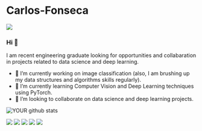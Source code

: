 # Carlos-Fonseca

<img src="https://www.google.com.br/url?sa=i&url=http%3A%2F%2Fblogunigranead.com%2Fgraduacao%2Fanalise-de-sistemas%2Fmercado-analise-de-sistemas%2F&psig=AOvVaw1Pvk88FD2uwGIFV1VoFUHi&ust=1633612269214000&source=images&cd=vfe&ved=0CAsQjRxqFwoTCNjujI3utfMCFQAAAAAdAAAAABAD">

### Hi 👋
I am recent engineering graduate looking for opportunities and collabaration in projects related to data science and deep learning.
- 🔭 I’m currently working on image classification (also, I am brushing up my data structures and algorithms skills regularly).
- 🌱 I’m currently learning Computer Vision and Deep Learning techniques using PyTorch.
- 🤝 I’m looking to collaborate on data science and deep learning projects. 

![YOUR github stats](https://github-readme-stats.vercel.app/api?username=carlosaacf)

[<img src="https://img.shields.io/badge/twitter-%231DA1F2.svg?&style=for-the-badge&logo=twitter&logoColor=white" />](https://twitter.com/carlosaacf) [<img src="https://img.shields.io/badge/medium-%2312100E.svg?&style=for-the-badge&logo=medium&logoColor=white" />](https://medium.com/USERNAME) [<img src="https://img.shields.io/badge/linkedin-%230077B5.svg?&style=for-the-badge&logo=linkedin&logoColor=white" />](https://www.linkedin.com/in/carlosaacf/) [<img src = "https://img.shields.io/badge/instagram-%23E4405F.svg?&style=for-the-badge&logo=instagram&logoColor=white">](https://www.instagram.com/carlosaacf/) [<img src = "https://img.shields.io/badge/facebook-%231877F2.svg?&style=for-the-badge&logo=facebook&logoColor=white">](https://www.facebook.com/carlosaacf)
